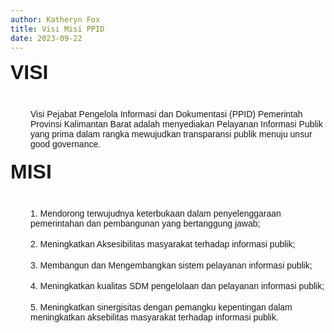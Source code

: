 ```yaml
---
author: Katheryn Fox
title: Visi Misi PPID
date: 2023-09-22
---
```


<div style="font-family: 'Poppins', sans-serif;">
<p style="box-sizing: border-box; margin: 0px 0px 1.25em; padding: 0px; border: 0px; font-variant: inherit; font-stretch: inherit; font-size: 2rem; line-height: inherit; font-optical-sizing: inherit; font-kerning: inherit; font-feature-settings: inherit; font-variation-settings: inherit; vertical-align: baseline; text-rendering: optimizelegibility;"><span style="box-sizing: border-box; margin: 0px; padding: 0px; border: 0px; font-style: inherit; font-variant: inherit; font-weight: bold; font-stretch: inherit; font-size: inherit; line-height: inherit; font-family: 'Poppins', sans-serif; font-optical-sizing: inherit; font-kerning: inherit; font-feature-settings: inherit; font-variation-settings: inherit; vertical-align: baseline;">VISI</span></p>
<p style="box-sizing: border-box; margin: 0px 0px 1.25em; padding: 0px; border: 0px; font-variant: inherit; font-stretch: inherit; font-size: inherit; line-height: inherit; font-optical-sizing: inherit; font-kerning: inherit; font-feature-settings: inherit; font-variation-settings: inherit; vertical-align: baseline; text-rendering: optimizelegibility; font-family: 'Poppins', sans-serif; padding-left: 2rem;">Visi Pejabat Pengelola Informasi dan Dokumentasi (PPID) Pemerintah Provinsi Kalimantan Barat adalah menyediakan Pelayanan Informasi Publik yang prima dalam rangka mewujudkan transparansi publik menuju unsur good governance.</p>
<p style="box-sizing: border-box; margin: 0px 0px 1.25em; padding: 0px; border: 0px; font-variant: inherit; font-stretch: inherit; font-size: 2rem; line-height: inherit; font-optical-sizing: inherit; font-kerning: inherit; font-feature-settings: inherit; font-variation-settings: inherit; vertical-align: baseline; text-rendering: optimizelegibility;"><span style="box-sizing: border-box; margin: 0px; padding: 0px; border: 0px; font-style: inherit; font-variant: inherit; font-weight: bold; font-stretch: inherit; font-size: inherit; line-height: inherit; font-family: 'Poppins', sans-serif; font-optical-sizing: inherit; font-kerning: inherit; font-feature-settings: inherit; font-variation-settings: inherit; vertical-align: baseline;">MISI</span></p>
<div style="padding-left: 2rem;">
<p style="box-sizing: border-box; margin: 0px 0px 1.25em; padding: 0px; border: 0px; font-variant: inherit; font-stretch: inherit; font-size: inherit; line-height: inherit; font-optical-sizing: inherit; font-kerning: inherit; font-feature-settings: inherit; font-variation-settings: inherit; vertical-align: baseline; text-rendering: optimizelegibility; font-family: 'Poppins', sans-serif;">1. Mendorong terwujudnya keterbukaan dalam penyelenggaraan pemerintahan dan pembangunan yang bertanggung jawab;</p>
<p style="box-sizing: border-box; margin: 0px 0px 1.25em; padding: 0px; border: 0px; font-variant: inherit; font-stretch: inherit; font-size: inherit; line-height: inherit; font-optical-sizing: inherit; font-kerning: inherit; font-feature-settings: inherit; font-variation-settings: inherit; vertical-align: baseline; text-rendering: optimizelegibility; font-family: 'Poppins', sans-serif;">2. Meningkatkan Aksesibilitas masyarakat terhadap informasi publik;</p>
<p style="box-sizing: border-box; margin: 0px 0px 1.25em; padding: 0px; border: 0px; font-variant: inherit; font-stretch: inherit; font-size: inherit; line-height: inherit; font-optical-sizing: inherit; font-kerning: inherit; font-feature-settings: inherit; font-variation-settings: inherit; vertical-align: baseline; text-rendering: optimizelegibility; font-family: 'Poppins', sans-serif;">3. Membangun dan Mengembangkan sistem pelayanan informasi publik;</p>
<p style="box-sizing: border-box; margin: 0px 0px 1.25em; padding: 0px; border: 0px; font-variant: inherit; font-stretch: inherit; font-size: inherit; line-height: inherit; font-optical-sizing: inherit; font-kerning: inherit; font-feature-settings: inherit; font-variation-settings: inherit; vertical-align: baseline; text-rendering: optimizelegibility; font-family: 'Poppins', sans-serif;">4. Meningkatkan kualitas SDM pengelolaan dan pelayanan informasi publik;</p>
<p style="box-sizing: border-box; margin: 0px 0px 1.25em; padding: 0px; border: 0px; font-variant: inherit; font-stretch: inherit; font-size: inherit; line-height: inherit; font-optical-sizing: inherit; font-kerning: inherit; font-feature-settings: inherit; font-variation-settings: inherit; vertical-align: baseline; text-rendering: optimizelegibility; font-family: 'Poppins', sans-serif;">5. Meningkatkan sinergisitas dengan pemangku kepentingan dalam meningkatkan aksebilitas masyarakat terhadap informasi publik.</p>
</div>
</div>